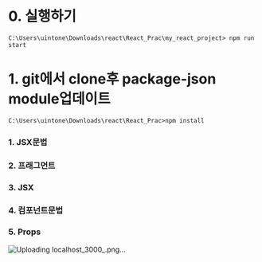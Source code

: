 # 0. 실행하기 
```
C:\Users\uintone\Downloads\react\React_Prac\my_react_project> npm run start
```
# 1. git에서 clone후  package-json module업데이트
```
C:\Users\uintone\Downloads\react\React_Prac>npm install
```
### 1. JSX문법
### 2. 프래그먼트 
### 3. JSX
### 4. 컴포넌트문법
### 5. Props

![Uploading localhost_3000_.png…]()
